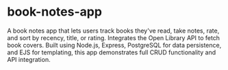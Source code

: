 # book-notes-app
A book notes app that lets users track books they've read, take notes, rate, and sort by recency, title, or rating. Integrates the Open Library API to fetch book covers. Built using Node.js, Express, PostgreSQL for data persistence, and EJS for templating, this app demonstrates full CRUD functionality and API integration.
